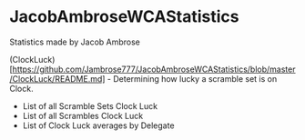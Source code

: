 # JacobAmbroseWCAStatistics

Statistics made by Jacob Ambrose

(ClockLuck)[https://github.com/Jambrose777/JacobAmbroseWCAStatistics/blob/master/ClockLuck/README.md] - Determining how lucky a scramble set is on Clock.

 - List of all Scramble Sets Clock Luck
 - List of all Scrambles Clock Luck
 - List of Clock Luck averages by Delegate
